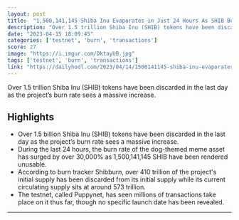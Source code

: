 ```yaml
---
layout: post
title:  "1,500,141,145 Shiba Inu Evaporates in Just 24 Hours As SHIB Burn Rate Soars Over 30,000% - The Daily Hodl"
description: "Over 1.5 trillion Shiba Inu (SHIB) tokens have been discarded in the last day as the project’s burn rate sees a massive increase."
date: "2023-04-15 18:09:45"
categories: ['testnet', 'burn', 'transactions']
score: 27
image: "https://i.imgur.com/DktayUB.jpg"
tags: ['testnet', 'burn', 'transactions']
link: "https://dailyhodl.com/2023/04/14/1500141145-shiba-inu-evaporates-in-just-24-hours-as-shib-burn-rate-soars-over-30000/"
---
```


Over 1.5 trillion Shiba Inu (SHIB) tokens have been discarded in the last day as the project’s burn rate sees a massive increase.

## Highlights

- Over 1.5 billion Shiba Inu (SHIB) tokens have been discarded in the last day as the project’s burn rate sees a massive increase.
- During the last 24 hours, the burn rate of the dog-themed meme asset has surged by over 30,000% as 1,500,141,145 SHIB have been rendered unusable.
- According to burn tracker Shibburn, over 410 trillion of the project's initial supply has been discarded from its initial supply while its current circulating supply sits at around 573 trillion.
- The testnet, called Puppynet, has seen millions of transactions take place on it thus far, though no specific launch date has been revealed.

---
